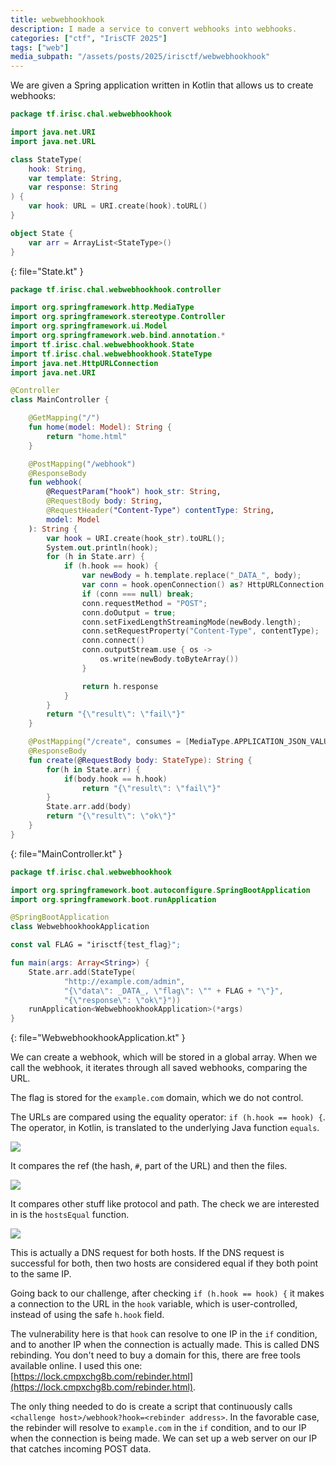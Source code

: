 ```yaml
---
title: webwebhookhook
description: I made a service to convert webhooks into webhooks.
categories: ["ctf", "IrisCTF 2025"]
tags: ["web"]
media_subpath: "/assets/posts/2025/irisctf/webwebhookhook"
---
```


We are given a Spring application written in Kotlin that allows us to create webhooks:

```kotlin
package tf.irisc.chal.webwebhookhook

import java.net.URI
import java.net.URL

class StateType(
    hook: String,
    var template: String,
    var response: String
) {
    var hook: URL = URI.create(hook).toURL()
}

object State {
    var arr = ArrayList<StateType>()
}
```
{: file="State.kt" }

```kotlin
package tf.irisc.chal.webwebhookhook.controller

import org.springframework.http.MediaType
import org.springframework.stereotype.Controller
import org.springframework.ui.Model
import org.springframework.web.bind.annotation.*
import tf.irisc.chal.webwebhookhook.State
import tf.irisc.chal.webwebhookhook.StateType
import java.net.HttpURLConnection
import java.net.URI

@Controller
class MainController {

    @GetMapping("/")
    fun home(model: Model): String {
        return "home.html"
    }

    @PostMapping("/webhook")
    @ResponseBody
    fun webhook(
        @RequestParam("hook") hook_str: String, 
        @RequestBody body: String, 
        @RequestHeader("Content-Type") contentType: String, 
        model: Model
    ): String {
        var hook = URI.create(hook_str).toURL();
        System.out.println(hook);
        for (h in State.arr) {
            if (h.hook == hook) {
                var newBody = h.template.replace("_DATA_", body);
                var conn = hook.openConnection() as? HttpURLConnection;
                if (conn === null) break;
                conn.requestMethod = "POST";
                conn.doOutput = true;
                conn.setFixedLengthStreamingMode(newBody.length);
                conn.setRequestProperty("Content-Type", contentType);
                conn.connect()
                conn.outputStream.use { os ->
                    os.write(newBody.toByteArray())
                }

                return h.response
            }
        }
        return "{\"result\": \"fail\"}"
    }

    @PostMapping("/create", consumes = [MediaType.APPLICATION_JSON_VALUE])
    @ResponseBody
    fun create(@RequestBody body: StateType): String {
        for(h in State.arr) {
            if(body.hook == h.hook)
                return "{\"result\": \"fail\"}"
        }
        State.arr.add(body)
        return "{\"result\": \"ok\"}"
    }
}
```
{: file="MainController.kt" }

```kotlin
package tf.irisc.chal.webwebhookhook

import org.springframework.boot.autoconfigure.SpringBootApplication
import org.springframework.boot.runApplication

@SpringBootApplication
class WebwebhookhookApplication

const val FLAG = "irisctf{test_flag}";

fun main(args: Array<String>) {
    State.arr.add(StateType(
            "http://example.com/admin",
            "{\"data\": _DATA_, \"flag\": \"" + FLAG + "\"}",
            "{\"response\": \"ok\"}"))
    runApplication<WebwebhookhookApplication>(*args)
}
```
{: file="WebwebhookhookApplication.kt" }

We can create a webhook, which will be stored in a global array.
When we call the webhook, it iterates through all saved webhooks, comparing the URL.

The flag is stored for the `example.com` domain, which we do not control.

The URLs are compared using the equality operator: `if (h.hook == hook) {`.
The operator, in Kotlin, is translated to the underlying Java function `equals`.

![](01.png)

It compares the ref (the hash, `#`, part of the URL) and then the files.

![](02.png)

It compares other stuff like protocol and path. The check we are interested in is the `hostsEqual` function.

![](03.png)

This is actually a DNS request for both hosts. If the DNS request is successful for both, then two hosts are
considered equal if they both point to the same IP.

Going back to our challenge, after checking `if (h.hook == hook) {` it makes a connection to the URL in the 
`hook` variable, which is user-controlled, instead of using the safe `h.hook` field.

The vulnerability here is that `hook` can resolve to one IP in the `if` condition, and to another IP when the
connection is actually made. This is called DNS rebinding. You don't need to buy a domain for this, there are 
free tools available online. I used this one: [https://lock.cmpxchg8b.com/rebinder.html](https://lock.cmpxchg8b.com/rebinder.html).

The only thing needed to do is create a script that continuously calls `<challenge host>/webhook?hook=<rebinder address>`.
In the favorable case, the rebinder will resolve to `example.com` in the `if` condition, and to our IP when the connection
is being made. We can set up a web server on our IP that catches incoming POST data.
